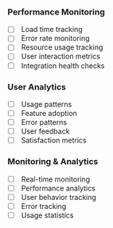 ### Performance Monitoring

- [ ]  Load time tracking
- [ ]  Error rate monitoring
- [ ]  Resource usage tracking
- [ ]  User interaction metrics
- [ ]  Integration health checks

### User Analytics

- [ ]  Usage patterns
- [ ]  Feature adoption
- [ ]  Error patterns
- [ ]  User feedback
- [ ]  Satisfaction metrics

### Monitoring & Analytics

- [ ]  Real-time monitoring
- [ ]  Performance analytics
- [ ]  User behavior tracking
- [ ]  Error tracking
- [ ]  Usage statistics